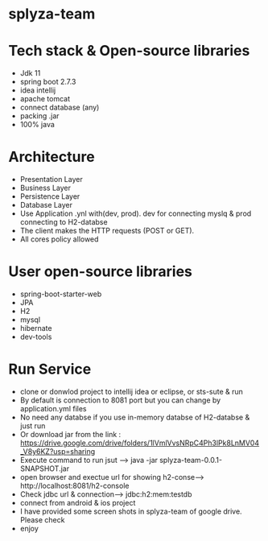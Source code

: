# splyza-team

# Tech stack & Open-source libraries
 - Jdk 11
 - spring boot 2.7.3
 - idea intellij
 - apache tomcat
 - connect database (any)
 - packing .jar
 - 100% java
 
# Architecture
 - Presentation Layer
 - Business Layer
 - Persistence Layer
 - Database Layer
 - Use Application .ynl with(dev, prod).  dev for connecting myslq & prod connecting to H2-databse
 - The client makes the HTTP requests (POST or GET).
 - All cores policy allowed

# User open-source libraries     
- spring-boot-starter-web
- JPA
- H2
- mysql
- hibernate
- dev-tools

# Run Service
- clone or donwlod project to intellij idea or eclipse, or sts-sute & run
- By default is connection to 8081 port but you can change by application.yml files
- No need any databse if you use in-memory databse of H2-databse & just run
- Or download jar from the link : https://drive.google.com/drive/folders/1lVmlVvsNRpC4Ph3lPk8LnMV04_V8y6KZ?usp=sharing
- Execute command to run jsut --> java -jar splyza-team-0.0.1-SNAPSHOT.jar
- open browser and exectue url for showing h2-conse--> http://localhost:8081/h2-console
- Check jdbc url & connection--> jdbc:h2:mem:testdb
- connect from android & ios project
- I have provided some screen shots in splyza-team of google drive. Please check
- enjoy
